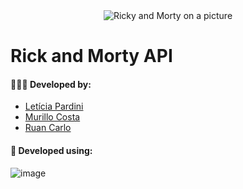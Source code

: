 <div align="center">
  <img src="https://user-images.githubusercontent.com/91096652/171269826-3f0288a8-cbd2-49a9-b689-bbc00380d321.png" alt="Ricky and Morty on a picture"/>
</div>

  # Rick and Morty API

#### 👩🏾‍💻 Developed by:
- [Letícia Pardini](https://github.com/leticiapardini)
- [Murillo Costa](https://github.com/murillocosta)
- [Ruan Carlo](https://github.com/murillocosta)

#### 🔧 Developed using:

![image](https://img.shields.io/badge/Node.js-339933?style=for-the-badge&logo=nodedotjs&logoColor=white)
